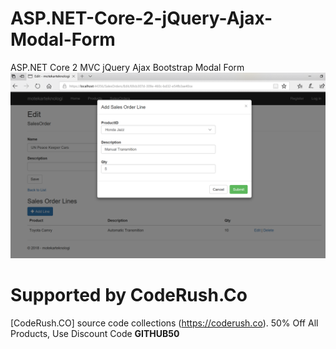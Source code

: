 # ASP.NET-Core-2-jQuery-Ajax-Modal-Form
ASP.NET Core 2 MVC jQuery Ajax Bootstrap Modal Form
![modal-forms-example](motekarteknologi/motekarteknologi/wwwroot/images/master-details-modal-form.png)

# Supported by CodeRush.Co
[CodeRush.CO] source code collections (https://coderush.co). 50% Off All Products, Use Discount Code **GITHUB50**
